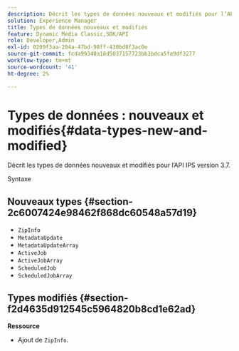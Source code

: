 ```yaml
---
description: Décrit les types de données nouveaux et modifiés pour l’API IPS version 3.7.
solution: Experience Manager
title: Types de données nouveaux et modifiés
feature: Dynamic Media Classic,SDK/API
role: Developer,Admin
exl-id: 0209f3aa-204a-47bd-98ff-430bd8f3ac0e
source-git-commit: fcda99340a18d5037157723bb3bdca5fa9df3277
workflow-type: tm+mt
source-wordcount: '41'
ht-degree: 2%

---
```


# Types de données : nouveaux et modifiés{#data-types-new-and-modified}

Décrit les types de données nouveaux et modifiés pour l’API IPS version 3.7.

Syntaxe

## Nouveaux types {#section-2c6007424e98462f868dc60548a57d19}

* `ZipInfo`
* `MetadataUpdate`
* `MetadataUpdateArray`
* `ActiveJob`
* `ActiveJobArray`
* `ScheduledJob`
* `ScheduledJobArray`

## Types modifiés {#section-f2d4635d912545c5964820b8cd1e62ad}

**Ressource**

* Ajout de `ZipInfo`.
